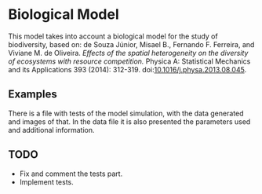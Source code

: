 # Biological Model

This model takes into account a biological model for the study of biodiversity, based on: de Souza Júnior, Misael B., Fernando F. Ferreira, and Viviane M. de Oliveira. *Effects of the spatial heterogeneity on the diversity of ecosystems with resource competition.* Physica A: Statistical Mechanics and its Applications 393 (2014): 312-319. doi:[10.1016/j.physa.2013.08.045](https://doi.org/10.1016/j.physa.2013.08.045).

## Examples
There is a file with tests of the model simulation, with the data generated and images of that. In the data file it is also presented the parameters used and additional information.

## TODO
- Fix and comment the tests part.
- Implement tests.
